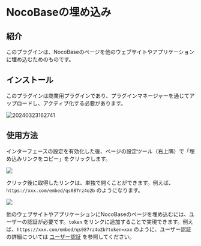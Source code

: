 # NocoBaseの埋め込み

<PluginInfo commercial="true" name="embed"></PluginInfo>

## 紹介

このプラグインは、NocoBaseのページを他のウェブサイトやアプリケーションに埋め込むためのものです。

## インストール

このプラグインは商業用プラグインであり、プラグインマネージャーを通じてアップロードし、アクティブ化する必要があります。

![20240323162741](https://static-docs.nocobase.com/20240323162741.png)

## 使用方法

インターフェースの設定を有効化した後、ページの設定ツール（右上隅）で「埋め込みリンクをコピー」をクリックします。

![](https://static-docs.nocobase.com/f11bd6d5e88d38731d7cd3cb149022c8.png)

クリック後に取得したリンクは、単独で開くことができます。例えば、`https://xxx.com/embed/qs087rz4o2b` のようになります。

![](https://static-docs.nocobase.com/9d847805a00fd07372a474665ec0e968.png)

他のウェブサイトやアプリケーションにNocoBaseのページを埋め込むには、ユーザーの認証が必要です。`token` をリンクに追加することで実現できます。例えば、`https://xxx.com/embed/qs087rz4o2b?token=xxx` のように、ユーザー認証の詳細については [ユーザー認証](/handbook/auth) を参照してください。

